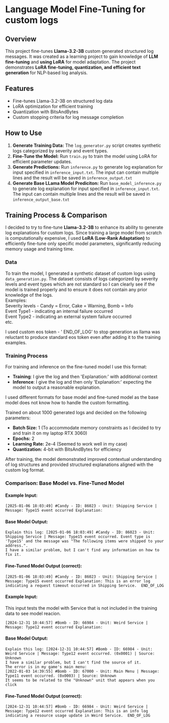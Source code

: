 # Language Model Fine-Tuning for custom logs

## Overview

This project fine-tunes **Llama-3.2-3B** custom generated structured log messages. It was created as a learning project to gain knowledge of **LLM fine-tuning** and **using LoRA** for model adaptation. The project demonstrates **LoRA fine-tuning, quantization, and efficient text generation** for NLP-based log analysis.

## Features

- Fine-tunes Llama-3.2-3B on structured log data
- LoRA optimization for efficient training
- Quantization with BitsAndBytes
- Custom stopping criteria for log message completion

## How to Use

1. **Generate Training Data:** The `log_generator.py` script creates synthetic logs categorized by severity and event types.
2. **Fine-Tune the Model:** Run `train.py` to train the model using LoRA for efficient parameter updates.
3. **Generate Predictions:** Run `inference.py` to generate log explanation for input specified in `inference_input.txt`. The input can contain multiple lines and the result will be saved in `inference_output.txt`
4. **Generate Base LLama Model Prediciton:** Run `base_model_inference.py` to generate log explanation for input specified in `inference_input.txt`. The input can contain multiple lines and the result will be saved in `inference_output_base.txt`

## Training Process & Comparison
I decided to try to fine-tune **Llama-3.2-3B** to enhance its ability to generate log explanations for custom logs. Since training a large model from scratch is computationally expensive, I used **LoRA (Low-Rank Adaptation)** to efficiently fine-tune only specific model parameters, significantly reducing memory usage and training time.
### **Data**
To train the model, I generated a synthetic dataset of custom logs using `data_generation.py`. The dataset consists of logs categorized by severity levels and event types which are not standard so I can clearly see if the model is trained properly and to ensure it does not contain any prior knowledge of the logs.\
Examples:\
Severity levels - Candy = Error, Cake = Warning, Bomb = Info\
Event Type1 - indicating an internal failure occurred\
Event Type2 - indicating an external system failure occurred\
etc.

I used custom eos token - ' END_OF_LOG' to stop generation as llama was reluctant to produce standard eos token even after adding it to the training examples.
### **Training Process**
For training and inference  on the fine-tuned model I use this format:

- **Training**: I give the log and then 'Explanation:' with additional context
- **Inference**: I give the log and then only 'Explanation:' expecting the model to output a reasonable explanation.

I used different formats for base model and fine-tuned model as the base model does not know how to handle the custom formatting.

Trained on about 1000 generated logs and decided on the following parameters:
- **Batch Size:** 1 (To accommodate memory constraints as I decided to try and train it on my laptop RTX 3060)
- **Epochs:** 2 
- **Learning Rate:** 2e-4 (Seemed to work well in my case)
- **Quantization:** 4-bit with BitsAndBytes for efficiency

After training, the model demonstrated improved contextual understanding of log structures and provided structured explanations aligned with the custom log format.



### **Comparison: Base Model vs. Fine-Tuned Model**

#### **Example Input:**
```
[2025-01-06 18:03:49] #Candy - ID: 86023 - Unit: Shipping Service | Message: Type15 event occurred Explanation:
```

#### **Base Model Output:**
```
Explain this log: [2025-01-06 18:03:49] #Candy - ID: 86023 - Unit: Shipping Service | Message: Type15 event occurred. Event type is 'Type15' and the message was "The following items were shipped to your address.".
I have a similar problem, but I can't find any information on how to fix it.
```

#### **Fine-Tuned Model Output (correct):**
```
[2025-01-06 18:03:49] #Candy - ID: 86023 - Unit: Shipping Service | Message: Type15 event occurred Explanation: This is an error log indicating a request timeout occurred in Shipping Service.  END_OF_LOG
```

#### **Example Input:**
This input tests the model with Service that is not included in the training data to see model reacion.
```
[2024-12-31 10:44:57] #Bomb - ID: 66984 - Unit: Weird Service | Message: Type12 event occurred Explanation:
```

#### **Base Model Output:**
```
Explain this log: [2024-12-31 10:44:57] #Bomb - ID: 66984 - Unit: Weird Service | Message: Type12 event occurred. (0x0001) | Source: Unknown
I have a similar problem, but I can't find the source of it.
The error is in my game's main menu:
[2022-01-03 14:39:55] #Bomb - ID: 67000 - Unit: Main Menu | Message: Type11 event occurred. (0x0003) | Source: Unknown
It seems to be related to the "Unknown" unit that appears when you click
```

#### **Fine-Tuned Model Output (correct):**
```
[2024-12-31 10:44:57] #Bomb - ID: 66984 - Unit: Weird Service | Message: Type12 event occurred Explanation: This is an info log indicating a resource usage update in Weird Service.  END_OF_LOG
```